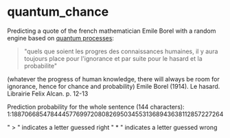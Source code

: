 # quantum_chance

Predicting a quote of the french mathematician Emile Borel with a random engine based on [quantum processes](https://qrng.anu.edu.au/):

> "quels que soient les progres des connaissances humaines, 
> il y aura toujours place pour l'ignorance et par suite pour le hasard et la probabilite"

(whatever the progress of human knowledge, there will always be room for ignorance, hence for chance and probability)
Emile Borel (1914). Le hasard. Librairie Felix Alcan. p. 12-13

Prediction probability for the whole sentence (144 characters): 
1:18870668547844457769972080826950345531368943638112857227264

" > " indicates a letter guessed right
" * " indicates a letter guessed wrong
